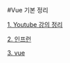 #Vue 기본 정리 


[1.  Youtube 강의 정리](https://github.com/newkayak12/vue/blob/master/free/%EA%B0%95%EC%9D%98%20%EC%A0%95%EB%A6%AC.md)

[2.  인프런](https://github.com/newkayak12/vue/blob/master/nodeBird/vue-nodebird/%EA%B0%95%EC%9D%98%EC%A0%95%EB%A6%AC.md)

[3. vue](https://github.com/newkayak12/vue/blob/master/vue/vue.md)